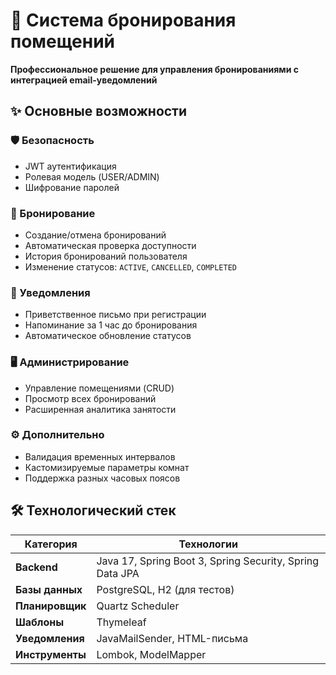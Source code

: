 # 🏨 Система бронирования помещений

**Профессиональное решение для управления бронированиями с интеграцией email-уведомлений**

## ✨ Основные возможности

### 🛡 Безопасность
- JWT аутентификация
- Ролевая модель (USER/ADMIN)
- Шифрование паролей

### 📅 Бронирование
- Создание/отмена бронирований
- Автоматическая проверка доступности
- История бронирований пользователя
- Изменение статусов: `ACTIVE`, `CANCELLED`, `COMPLETED`

### 📧 Уведомления
- Приветственное письмо при регистрации
- Напоминание за 1 час до бронирования
- Автоматическое обновление статусов

### 🖥 Администрирование
- Управление помещениями (CRUD)
- Просмотр всех бронирований
- Расширенная аналитика занятости

### ⚙️ Дополнительно
- Валидация временных интервалов
- Кастомизируемые параметры комнат
- Поддержка разных часовых поясов

## 🛠 Технологический стек

| Категория       | Технологии                                                                 |
|-----------------|----------------------------------------------------------------------------|
| **Backend**     | Java 17, Spring Boot 3, Spring Security, Spring Data JPA                   |
| **Базы данных** | PostgreSQL, H2 (для тестов)                                                |
| **Планировщик** | Quartz Scheduler                                                           |
| **Шаблоны**     | Thymeleaf                                                                  |
| **Уведомления** | JavaMailSender, HTML-письма                                                |
| **Инструменты** | Lombok, ModelMapper                                                        |
